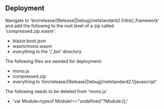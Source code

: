 ﻿## Deployment
Navigate to 'bin/release/[Release|Debug]/netstandard2.1/dist/_framework' and add the following to the root level of a zip called 'compressed.zip.wasm':
* blazor.boot.json
* wasm/mono.wasm
* everything in the '/_bin' directory

The following files are needed for deployment:
* mono.js
* compressed.zip
* everything in 'bin/release/[Release|Debug]/netstandard2.1/javascript'

The following needs to be deleted from 'mono.js'
* 'var Module=typeof Module!=="undefined"?Module:{};'
